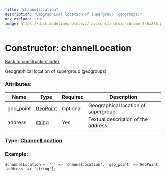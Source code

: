 ```yaml
---
title: "channelLocation"
description: "Geographical location of supergroup (geogroups)"
nav_exclude: true
image: https://docs.madelineproto.xyz/favicons/android-chrome-256x256.png
---
```

# Constructor: channelLocation  
[Back to constructors index](/API_docs/constructors/index.html)



Geographical location of supergroup (geogroups)

### Attributes:

| Name     |    Type       | Required | Description |
|----------|---------------|----------|-------------|
|geo\_point|[GeoPoint](/API_docs/types/GeoPoint.html) | Optional|Geographical location of supergroup|
|address|[string](/API_docs/types/string.html) | Yes|Textual description of the address|



### Type: [ChannelLocation](/API_docs/types/ChannelLocation.html)


### Example:

```
$channelLocation = ['_' => 'channelLocation', 'geo_point' => GeoPoint, 'address' => 'string'];
```  
